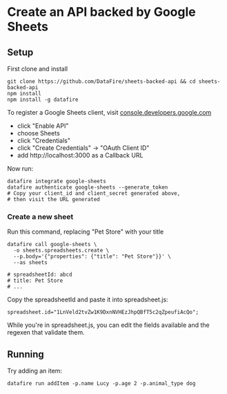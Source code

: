 # Create an API backed by Google Sheets

## Setup
First clone and install
```
git clone https://github.com/DataFire/sheets-backed-api && cd sheets-backed-api
npm install
npm install -g datafire
```

To register a Google Sheets client, visit
[console.developers.google.com](https://console.developers.google.com/apis/credentials)
* click "Enable API"
* choose Sheets
* click "Credentials"
* click "Create Credentials" -> "OAuth Client ID"
* add http://localhost:3000 as a Callback URL

Now run:
```
datafire integrate google-sheets
datafire authenticate google-sheets --generate_token
# Copy your client_id and client_secret generated above,
# then visit the URL generated
```

### Create a new sheet
Run this command, replacing "Pet Store" with your title
```
datafire call google-sheets \
  -o sheets.spreadsheets.create \
  --p.body='{"properties": {"title": "Pet Store"}}' \
  --as sheets

# spreadsheetId: abcd
# title: Pet Store
# ...
```

Copy the spreadsheetId and paste it into spreadsheet.js:

```
spreadsheet.id="1LnVeld2tvZw1K9DxnNVHEzJhpQBfT5c2qZpeufiAcQo";
```

While you're in spreadsheet.js, you can edit the fields available and the
regexen that validate them.

## Running

Try adding an item:

```
datafire run addItem -p.name Lucy -p.age 2 -p.animal_type dog
```

